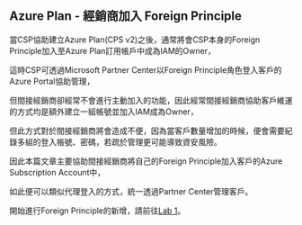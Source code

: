 ## Azure Plan - 經銷商加入 Foreign Principle

當CSP協助建立Azure Plan(CPS v2)之後，通常將會CSP本身的Foreign Principle加入至Azure Plan訂用帳戶中成為IAM的Owner，

這時CSP可透過Microsoft Partner Center以Foreign Principle角色登入客戶的Azure Portal協助管理，

但間接經銷商卻經常不會進行主動加入的功能，因此經常間接經銷商協助客戶維運的方式均是額外建立一組帳號並加入IAM成為Owner，

但此方式對於間接經銷商將會造成不便，因為當客戶數量增加的時候，便會需要紀錄多組的登入帳號、密碼，若疏於管理更可能導致資安風險。

因此本篇文章主要協助間接經銷商將自己的Foreign Principle加入客戶的Azure Subscription Account中，

如此便可以類似代理登入的方式，統一透過Partner Center管理客戶。

開始進行Foreign Principle的新增，請前往[Lab 1](https://github.com/MarkChang-Core/AADC/blob/main/Lab1.md)。
